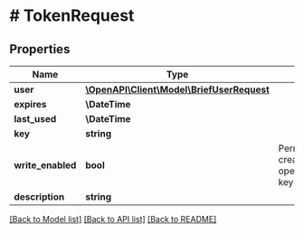 # # TokenRequest

## Properties

Name | Type | Description | Notes
------------ | ------------- | ------------- | -------------
**user** | [**\OpenAPI\Client\Model\BriefUserRequest**](BriefUserRequest.md) |  |
**expires** | **\DateTime** |  | [optional]
**last_used** | **\DateTime** |  | [optional]
**key** | **string** |  | [optional]
**write_enabled** | **bool** | Permit create/update/delete operations using this key | [optional]
**description** | **string** |  | [optional]

[[Back to Model list]](../../README.md#models) [[Back to API list]](../../README.md#endpoints) [[Back to README]](../../README.md)
